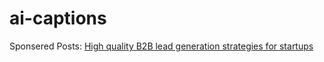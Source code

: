 # ai-captions

Sponsered Posts: [High quality B2B lead generation strategies for startups](https://webrainmaker.blogspot.com/2023/04/ways-generate-b2b-leads.html)
